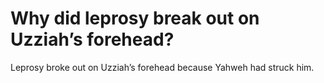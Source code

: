 # Why did leprosy break out on Uzziah’s forehead?

Leprosy broke out on Uzziah’s forehead because Yahweh had struck him.
